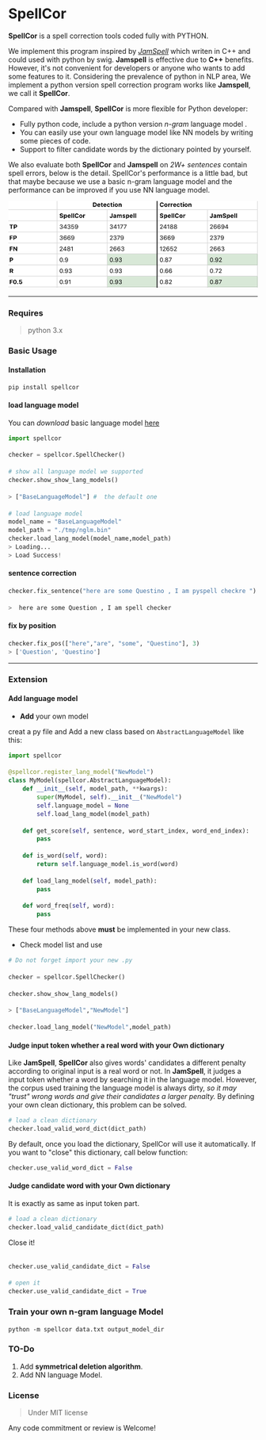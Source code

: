 # SpellCor

**SpellCor** is a spell correction tools coded fully with PYTHON.

We implement this program inspired by [*JamSpell*](https://github.com/bakwc/JamSpell) which writen in C++ and could used with python by swig. 
**Jamspell** is effective due to **C++** benefits. However, it's not convenient for developers or anyone who 
wants to add some features to it. Considering the prevalence of python in NLP area, We implement a python
version spell correction program works like **Jamspell**, we call it **SpellCor**.

Compared with **Jamspell**, **SpellCor** is more flexible for Python developer:
* Fully python code, include a python version *n-gram* language model .
* You can easily use your own language model like NN models by writing some pieces of code.
* Support to filter candidate words by the dictionary pointed by yourself.

We also evaluate both **SpellCor** and **Jamspell** on *2W+ sentences* contain spell errors, below is the detail.
SpellCor's performance is a little bad, but that maybe because we use a basic n-gram language model and the performance
can be improved if you use NN language model.
 
<img src="./img/compare.jpg"></img>

***

### Requires

> python 3.x

### Basic Usage

#### Installation

```shell
pip install spellcor
```


#### load language model

You can *download* basic language model [here](https://pan.baidu.com/s/1zfIdfTJvEn2x1CtFTmfD2Q)

```python
import spellcor

checker = spellcor.SpellChecker()

# show all language model we supported
checker.show_show_lang_models()

> ["BaseLanguageModel"] #  the default one

# load language model
model_name = "BaseLanguageModel"
model_path = "./tmp/nglm.bin"
checker.load_lang_model(model_name,model_path)
> Loading...
> Load Success!

```
#### sentence correction

```python
checker.fix_sentence("here are some Questino , I am pyspell checkre ")

>  here are some Question , I am spell checker
```

#### fix by position

```python
checker.fix_pos(["here","are", "some", "Questino"], 3)
> ['Question', 'Questino']

```
---
### Extension 

#### Add language model

* **Add** your own model
 
 creat a py file and Add a new class based on `AbstractLanguageModel` like this:
```python
import spellcor

@spellcor.register_lang_model("NewModel")
class MyModel(spellcor.AbstractLanguageModel):
    def __init__(self, model_path, **kwargs):
        super(MyModel, self).__init__("NewModel")
        self.language_model = None
        self.load_lang_model(model_path)

    def get_score(self, sentence, word_start_index, word_end_index):
        pass

    def is_word(self, word):
        return self.language_model.is_word(word)

    def load_lang_model(self, model_path):
        pass

    def word_freq(self, word):
        pass
```
These four methods above **must** be implemented in your new class.

* Check model list and use

```python
# Do not forget import your new .py

checker = spellcor.SpellChecker()

checker.show_show_lang_models()

> ["BaseLanguageModel","NewModel"] 

checker.load_lang_model("NewModel",model_path)
```

#### Judge input token whether a real word with your Own dictionary
Like **JamSpell**, **SpellCor** also gives words' candidates a different penalty according to original input is a real word 
or not. In **JamSpell**, it judges a input token whether a word by searching it in the language model. However, the corpus used
training the language model is always dirty, *so it may "trust" wrong words and give their candidates a larger penalty.*
By defining your own clean dictionary, this problem can be solved.
```python
# load a clean dictionary
checker.load_valid_word_dict(dict_path)
```
By default, once you load the dictionary, SpellCor will use it automatically. If you want to "close" this dictionary, 
call below function:
```python
checker.use_valid_word_dict = False
```

#### Judge candidate word with your Own dictionary

It is exactly as same as input token part.

```python
# load a clean dictionary
checker.load_valid_candidate_dict(dict_path)
```

 Close it!
```python

checker.use_valid_candidate_dict = False

# open it 
checker.use_valid_candidate_dict = True

```

### Train your own n-gram language Model

```shell
python -m spellcor data.txt output_model_dir
```

### TO-Do

1. Add **symmetrical deletion algorithm**.
2. Add NN language Model.

### License

> Under MIT license

Any code commitment or review is Welcome!
